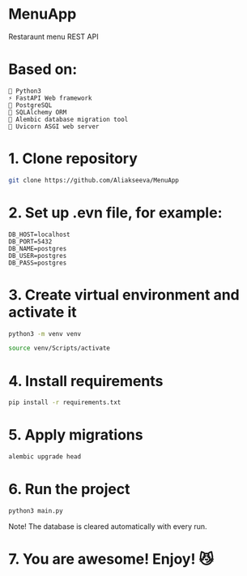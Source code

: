 # MenuApp
Restaraunt menu REST API
<!--  DELETE THE LINES ABOVE THIS AND WRITE YOUR PROJECT README BELOW -->

# Based on:
```
🐍 Python3
⚡ FastAPI Web framework
🐘 PostgreSQL
📜 SQLAlchemy ORM
📝 Alembic database migration tool
🦄 Uvicorn ASGI web server
```

# 1. Clone repository

```bash
git clone https://github.com/Aliakseeva/MenuApp
```

# 2. Set up .evn file, for example:

```text
DB_HOST=localhost
DB_PORT=5432
DB_NAME=postgres
DB_USER=postgres
DB_PASS=postgres
```

# 3. Create virtual environment and activate it

```bash
python3 -m venv venv
```
```bash
source venv/Scripts/activate
``` 

# 4. Install requirements

```bash
pip install -r requirements.txt
```

# 5. Apply migrations

```bash
alembic upgrade head
```

# 6. Run the project

```bash
python3 main.py
```

Note! The database is cleared automatically with every run.

# 7. You are awesome! Enjoy! 😼

